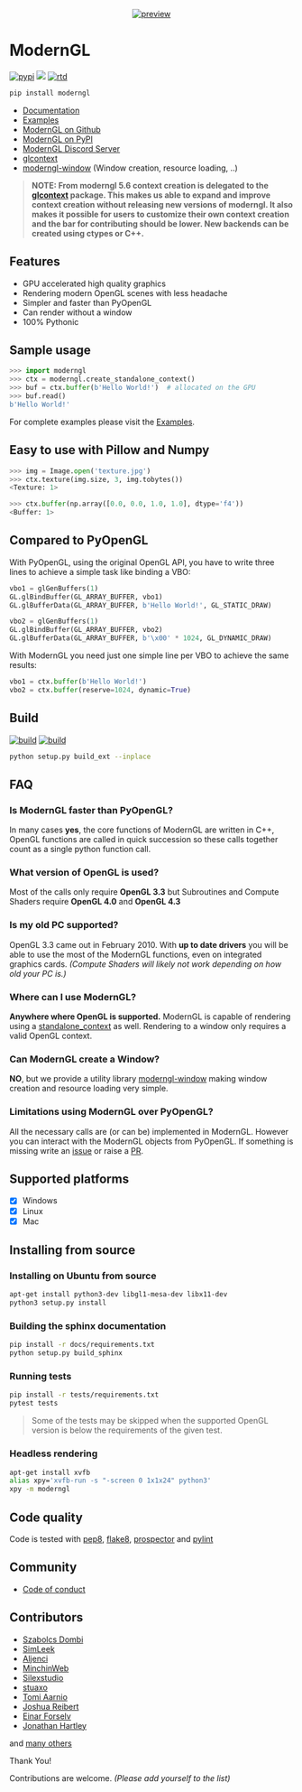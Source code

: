 <div align="center">

[![preview](https://github.com/cprogrammer1994/ModernGL/raw/master/.github/preview.png)](#readme)

</div>

# ModernGL

[![pypi](https://badge.fury.io/py/moderngl.svg)](https://pypi.python.org/pypi/moderngl) <img src="https://raw.githubusercontent.com/moderngl/moderngl/master/.github/python-versions.svg?sanitize=true"> [![rtd](https://readthedocs.org/projects/moderngl/badge/?version=latest)](https://moderngl.readthedocs.io)

```sh
pip install moderngl
```

- [Documentation](https://moderngl.readthedocs.io/)
- [Examples](https://github.com/moderngl/moderngl/tree/master/examples/#readme)
- [ModernGL on Github](https://github.com/moderngl/moderngl/)
- [ModernGL on PyPI](https://pypi.org/project/ModernGL/)
- [ModernGL Discord Server](https://discord.gg/UEMtW8D)
- [glcontext]
- [moderngl-window] (Window creation, resource loading, ..)

> **NOTE: From moderngl 5.6 context creation is delegated to the [glcontext] package.
  This makes us able to expand and improve context creation without releasing new
  versions of moderngl. It also makes it possible for users to customize their own
  context creation and the bar for contributing should be lower. New backends
  can be created using ctypes or C++.**

## Features

- GPU accelerated high quality graphics
- Rendering modern OpenGL scenes with less headache
- Simpler and faster than PyOpenGL
- Can render without a window
- 100% Pythonic

## Sample usage

```py
>>> import moderngl
>>> ctx = moderngl.create_standalone_context()
>>> buf = ctx.buffer(b'Hello World!')  # allocated on the GPU
>>> buf.read()
b'Hello World!'
```

For complete examples please visit the [Examples](https://github.com/cprogrammer1994/ModernGL/tree/master/examples/#readme).

## Easy to use with Pillow and Numpy

```py
>>> img = Image.open('texture.jpg')
>>> ctx.texture(img.size, 3, img.tobytes())
<Texture: 1>
```

```py
>>> ctx.buffer(np.array([0.0, 0.0, 1.0, 1.0], dtype='f4'))
<Buffer: 1>
```

## Compared to PyOpenGL

With PyOpenGL, using the original OpenGL API, you have to write three lines to
achieve a simple task like binding a VBO:

```py
vbo1 = glGenBuffers(1)
GL.glBindBuffer(GL_ARRAY_BUFFER, vbo1)
GL.glBufferData(GL_ARRAY_BUFFER, b'Hello World!', GL_STATIC_DRAW)

vbo2 = glGenBuffers(1)
GL.glBindBuffer(GL_ARRAY_BUFFER, vbo2)
GL.glBufferData(GL_ARRAY_BUFFER, b'\x00' * 1024, GL_DYNAMIC_DRAW)
```

With ModernGL you need just one simple line per VBO to achieve the same
results:

```py
vbo1 = ctx.buffer(b'Hello World!')
vbo2 = ctx.buffer(reserve=1024, dynamic=True)
```

## Build

[![build](https://img.shields.io/travis/moderngl/moderngl/master.svg?label=build)](https://travis-ci.org/moderngl/moderngl)
[![build](https://img.shields.io/appveyor/ci/cprogrammer1994/moderngl-hbi4t/master.svg?label=build)](https://ci.appveyor.com/project/moderngl/moderngl)

```sh
python setup.py build_ext --inplace
```

## FAQ

### Is ModernGL faster than PyOpenGL?

In many cases **yes**, the core functions of ModernGL are written in C++,
OpenGL functions are called in quick succession so these calls together
count as a single python function call.

### What version of OpenGL is used?

Most of the calls only require **OpenGL 3.3** but Subroutines and Compute
Shaders require **OpenGL 4.0** and **OpenGL 4.3**

### Is my old PC supported?

OpenGL 3.3 came out in February 2010. With **up to date drivers** you will
be able to use the most of the ModernGL functions, even on integrated 
graphics cards. _(Compute Shaders will likely not work
depending on how old your PC is.)_

### Where can I use ModernGL?

**Anywhere where OpenGL is supported.** ModernGL is capable of rendering
using a [standalone_context] as well. Rendering to a window only requires
a valid OpenGL context.

[standalone_context]: https://github.com/cprogrammer1994/ModernGL/tree/master/examples/old-examples/standalone

### Can ModernGL create a Window?

**NO**, but we provide a utility library [moderngl-window] making window
creation and resource loading very simple.

### Limitations using ModernGL over PyOpenGL?

All the necessary calls are (or can be) implemented in ModernGL. However
you can interact with the ModernGL objects from PyOpenGL. If something is
missing write an [issue](https://github.com/cprogrammer1994/ModernGL/issues)
or raise a [PR](https://github.com/cprogrammer1994/ModernGL/pulls).

## Supported platforms

- [x] Windows
- [x] Linux
- [x] Mac

## Installing from source

### Installing on Ubuntu from source

```sh
apt-get install python3-dev libgl1-mesa-dev libx11-dev
python3 setup.py install
```

### Building the sphinx documentation

```sh
pip install -r docs/requirements.txt
python setup.py build_sphinx
```

### Running tests

```sh
pip install -r tests/requirements.txt
pytest tests
```

> Some of the tests may be skipped when the supported OpenGL version is below the requirements of the given test.

### Headless rendering

```sh
apt-get install xvfb
alias xpy='xvfb-run -s "-screen 0 1x1x24" python3'
xpy -m moderngl
```

## Code quality

Code is tested with [pep8], [flake8], [prospector] and [pylint]

[pep8]: https://www.python.org/dev/peps/pep-0008/
[flake8]: http://flake8.pycqa.org/en/latest/
[prospector]: https://prospector.readthedocs.io/en/master/
[pylint]: https://www.pylint.org/
[moderngl-window]: https://github.com/moderngl/moderngl-window
[glcontext]: https://github.com/moderngl/glcontext

## Community

- [Code of conduct](https://github.com/cprogrammer1994/ModernGL/blob/master/.github/CODE_OF_CONDUCT.md)

## Contributors

- [Szabolcs Dombi](https://github.com/cprogrammer1994)
- [SimLeek](https://github.com/SimLeek)
- [Aljenci](https://github.com/Aljenci)
- [MinchinWeb](https://github.com/MinchinWeb)
- [Silexstudio](https://github.com/Silexstudio)
- [stuaxo](https://github.com/stuaxo)
- [Tomi Aarnio](https://github.com/toaarnio)
- [Joshua Reibert](https://github.com/joshua-r)
- [Einar Forselv](https://github.com/einarf)
- [Jonathan Hartley](https://github.com/tartley)

and [many others](https://github.com/cprogrammer1994/ModernGL/graphs/contributors)

Thank You!

Contributions are welcome. _(Please add yourself to the list)_
